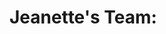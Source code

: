 # Jeanette's Team: <Title of Project>
  
## Team members' names:

## Project description

3 - 5 sentences describing project
1. Problem
2. Dataset
3. Why you think this is interesting

## How to use code in this repo

This script contains code that does...

Sample script usage

    python3 my_code.py <arg1> <arg2>
    
    arg1 is...
    arg2 is...
    
## References (check licenses)
